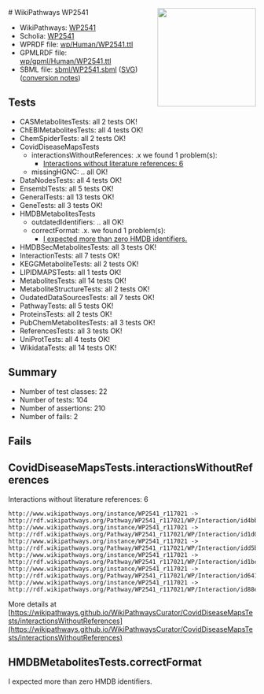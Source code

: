 <img style="float: right; width: 200px" src="../logo.png" />
# WikiPathways WP2541

* WikiPathways: [WP2541](https://identifiers.org/wikipathways:WP2541)
* Scholia: [WP2541](https://scholia.toolforge.org/wikipathways/WP2541)
* WPRDF file: [wp/Human/WP2541.ttl](../wp/Human/WP2541.ttl)
* GPMLRDF file: [wp/gpml/Human/WP2541.ttl](../wp/gpml/Human/WP2541.ttl)
* SBML file: [sbml/WP2541.sbml](../sbml/WP2541.sbml) ([SVG](../sbml/WP2541.svg)) ([conversion notes](../sbml/WP2541.txt))

## Tests
* CASMetabolitesTests: all 2 tests OK!
* ChEBIMetabolitesTests: all 4 tests OK!
* ChemSpiderTests: all 2 tests OK!
* CovidDiseaseMapsTests
    * interactionsWithoutReferences: .x we found 1 problem(s):
        * [Interactions without literature references: 6](#2e295934)
    * missingHGNC: .. all OK!
* DataNodesTests: all 4 tests OK!
* EnsemblTests: all 5 tests OK!
* GeneralTests: all 13 tests OK!
* GeneTests: all 3 tests OK!
* HMDBMetabolitesTests
    * outdatedIdentifiers: .. all OK!
    * correctFormat: .x. we found 1 problem(s):
        * [I expected more than zero HMDB identifiers.](#ad154c1e)
* HMDBSecMetabolitesTests: all 3 tests OK!
* InteractionTests: all 7 tests OK!
* KEGGMetaboliteTests: all 2 tests OK!
* LIPIDMAPSTests: all 1 tests OK!
* MetabolitesTests: all 14 tests OK!
* MetaboliteStructureTests: all 2 tests OK!
* OudatedDataSourcesTests: all 7 tests OK!
* PathwayTests: all 5 tests OK!
* ProteinsTests: all 2 tests OK!
* PubChemMetabolitesTests: all 3 tests OK!
* ReferencesTests: all 3 tests OK!
* UniProtTests: all 4 tests OK!
* WikidataTests: all 14 tests OK!


## Summary

* Number of test classes: 22
* Number of tests: 104
* Number of assertions: 210
* Number of fails: 2

## Fails

<a name="2e295934" />

## CovidDiseaseMapsTests.interactionsWithoutReferences

Interactions without literature references: 6
```
http://www.wikipathways.org/instance/WP2541_r117021 -> http://rdf.wikipathways.org/Pathway/WP2541_r117021/WP/Interaction/id4bb9df15
http://www.wikipathways.org/instance/WP2541_r117021 -> http://rdf.wikipathways.org/Pathway/WP2541_r117021/WP/Interaction/id1d00538b
http://www.wikipathways.org/instance/WP2541_r117021 -> http://rdf.wikipathways.org/Pathway/WP2541_r117021/WP/Interaction/idd5b178a2
http://www.wikipathways.org/instance/WP2541_r117021 -> http://rdf.wikipathways.org/Pathway/WP2541_r117021/WP/Interaction/id1bc04a73
http://www.wikipathways.org/instance/WP2541_r117021 -> http://rdf.wikipathways.org/Pathway/WP2541_r117021/WP/Interaction/id6412c6f1
http://www.wikipathways.org/instance/WP2541_r117021 -> http://rdf.wikipathways.org/Pathway/WP2541_r117021/WP/Interaction/id88e36fe3
```

More details at [https://wikipathways.github.io/WikiPathwaysCurator/CovidDiseaseMapsTests/interactionsWithoutReferences](https://wikipathways.github.io/WikiPathwaysCurator/CovidDiseaseMapsTests/interactionsWithoutReferences)

<a name="ad154c1e" />

## HMDBMetabolitesTests.correctFormat

I expected more than zero HMDB identifiers.

